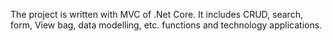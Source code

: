 The project is written with MVC of .Net Core.
It includes CRUD, search, form, View bag, data modelling, etc. functions and technology applications.
